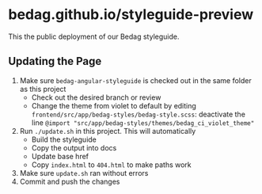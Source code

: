 # bedag.github.io/styleguide-preview

This the public deployment of our Bedag styleguide.

## Updating the Page

1. Make sure `bedag-angular-styleguide` is checked out in the same folder as this project
   * Check out the desired branch or review
   * Change the theme from violet to default by editing `frontend/src/app/bedag-styles/bedag-style.scss`:
     deactivate the line `@import "src/app/bedag-styles/themes/bedag_ci_violet_theme"`
2. Run `./update.sh` in this project. This will automatically
   * Build the styleguide
   * Copy the output into docs
   * Update base href
   * Copy `index.html` to `404.html` to make paths work
4. Make sure `update.sh` ran without errors
5. Commit and push the changes
